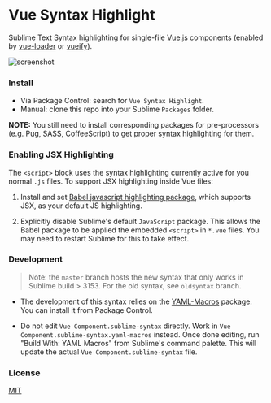 # Vue Syntax Highlight

Sublime Text Syntax highlighting for single-file [Vue.js](http://vuejs.org) components (enabled by [vue-loader](https://github.com/vuejs/vue-loader) or [vueify](https://github.com/vuejs/vueify)).

![screenshot](https://cloud.githubusercontent.com/assets/499550/11458853/99ed23aa-9696-11e5-9bf6-43c706487aee.png)

### Install

- Via Package Control: search for `Vue Syntax Highlight`.
- Manual: clone this repo into your Sublime `Packages` folder.

**NOTE:** You still need to install corresponding packages for pre-processors (e.g. Pug, SASS, CoffeeScript) to get proper syntax highlighting for them.

### Enabling JSX Highlighting

The `<script>` block uses the syntax highlighting currently active for you normal `.js` files. To support JSX highlighting inside Vue files:

1. Install and set [Babel javascript highlighting package](https://packagecontrol.io/packages/Babel), which supports JSX, as your default JS highlighting.

2. Explicitly disable Sublime's default `JavaScript` package. This allows the Babel package to be applied the embedded `<script>` in `*.vue` files. You may need to restart Sublime for this to take effect.

### Development

> Note: the `master` branch hosts the new syntax that only works in Sublime build > 3153. For the old syntax, see `oldsyntax` branch.

- The development of this syntax relies on the [YAML-Macros](https://github.com/Thom1729/YAML-Macros) package. You can install it from Package Control.

- Do not edit `Vue Component.sublime-syntax` directly. Work in `Vue Component.sublime-syntax.yaml-macros` instead. Once done editing, run "Build With: YAML Macros" from Sublime's command palette. This will update the actual `Vue Component.sublime-syntax` file.

### License

[MIT](http://opensource.org/licenses/MIT)
